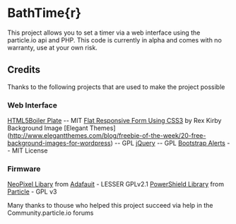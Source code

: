 # BathTime{r}

This project allows you to set a timer via a web interface using the particle.io api and PHP. This code is currently in alpha and comes with no warranty, use at your own risk. 

## Credits

Thanks to the following projects that are used to make the project possible

### Web Interface 
[HTML5Boiler Plate](https://html5boilerplate.com/) -- MIT
[Flat Responsive Form Using CSS3](http://codepen.io/rexkirby/pen/Fdnlz) by Rex Kirby 
Background Image [Elegant Themes] (http://www.elegantthemes.com/blog/freebie-of-the-week/20-free-background-images-for-wordpress) -- GPL
[jQuery](http://jquery.com/) -- GPL 
[Bootstrap Alerts](http://getbootstrap.com/components/#alerts) -- MIT License


### Firmware
[NeoPixel Libary](https://github.com/adafruit/Adafruit_NeoPixel) from [Adafauit](http://adafruit.com) - LESSER GPLv2.1
[PowerShield Library](https://github.com/spark/PowerShield) from [Particle](http://particle.io) - GPL v3

Many thanks to thouse who helped this project succeed via help in the Community.particle.io forums 